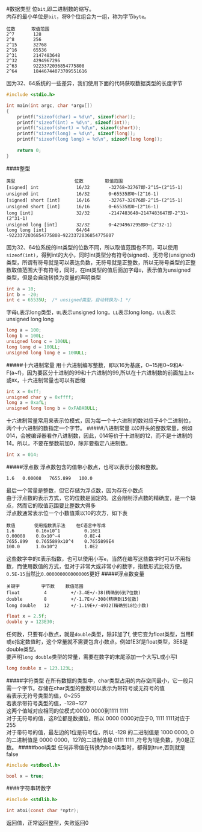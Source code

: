 #数据类型
位`bit`,即二进制数的缩写。        
内存的最小单位是`bit`，将8个位组合为一组，称为字节`byte`。 
```text
位数      取值范围
2^7       128
2^8       256
2^15      32768
2^16      65536
2^31      2147483648
2^32      4294967296
2^63      9223372036854775808
2^64      18446744073709551616
```
因为32、64系统的一些差异，我们使用下面的代码获取数据类型的长度字节
```c
#include <stdio.h>

int main(int argc, char *argv[])
{
    printf("sizeof(char) = %d\n", sizeof(char));
    printf("sizeof(int) = %d\n", sizeof(int));
    printf("sizeof(short) = %d\n", sizeof(short));
    printf("sizeof(long) = %d\n", sizeof(long));
    printf("sizeof(long long) = %d\n", sizeof(long long));
    
    return 0;
}
```
####整型
```text
类型                      位数        取值范围
[signed] int              16/32       -32768~32767即-2^15~(2^15-1)
unsigned int              16/32       0~65535即0~(2^16-1)
[signed] short [int]      16/16       -32767~32676即-2^15~(2^15-1)
unsigned short [int]      16/16       0~65535即0~(2^16-1)
long [int]                32/32       -2147483648~2147483647即-2^31~(2^31-1)
unsigned long [int]       32/32       0~4294967295即0~(2^32-1)
long long [int]           64/64       -9223372036854775808~9223372036854775807
```
因为32、64位系统的int类型的位数不同，所以取值范围也不同，可以使用`sizeof(int)`，得到int的大小，同时int类型分有符号(signed)、无符号(unsigned)类型，所谓有符号就是可以表达负数，无符号就是正整数，所以无符号类型的正整数取值范围大于有符号，同时，在int类型的值后面加字母`U`，表示值为unsigned类型，但是会自动转换为变量的声明类型       
```c
int a = 10;
int b = -20;
int c = 65535U;  /* unsigned类型，自动转换为-1 */
```
字母`L`表示long类型，`UL`表示unsigned long，`LL`表示long long，`ULL`表示unsigned long long
```c
long a = 100;
long b = 100L;
unsigned long c = 100UL;
long long d = 100LL;
unsigned long long e = 100ULL;
```
#####十六进制常量
用十六进制编写整数，即以16为基底，0~15用0~9和A-F(a~f)，因为要区分十进制的99和十六进制的99,所以在十六进制数的前面加上`0x`或`0X`，十六进制常量也可以有后缀
```c
int x = 0xff;
unsigned char y = 0xffff;
long a = 0xafL;
unsigned long long b = 0xFABABULL;
```
十六进制常量常用来表示位模式，因为每一个十六进制的数对应于4个二进制位，两个十六进制的数指定一个字节。
#####八进制常量
以0开头的整数常量，例如014，会被编译器看作八进制数，因此，014等价于十进制的12，而不是十进制的14。所以，不要在整数前加0，除非要指定八进制数。
```c
int x = 014;
```
#####浮点数
浮点数包含的值带小数点，也可以表示分数和整数。
```text
1.6   0.00008   7655.899   100.0
```
最后一个常量是整数，但它存储为浮点数，因为存在小数点         
由于浮点数的表示方式，它的位数是固定的。这会限制浮点数的精确度，是一个缺点，然而它的取值范围要比整数大得多          
浮点数通常表示位一个小数值乘以10的次方，如下表
```text
数值       使用指数表示法    在C语言中写成
1.6        0.16x10^1         0.16E1
0.00008    0.8x10^-4         0.8E-4
7655.899   0.7655899x10^4    0.7655899E4
100.0      1.0x10^2          1.0E2
```
这些数字中的`E`表示指数，也可以使用小写`e`，当然在编写这些数字时可以不用指数，而使用数值的方式，但对于非常大或非常小的数字，指数形式比较方便。         
`0.5E-15`当然比`0.0000000000000005`更好
#####浮点数变量
```text
关键字        字节数    数值范围
float         4         +/-3.4E+/-38(精确到6到7位数)
double        8         +/-1.7E+/-308(精确到15位数)
long double   12        +/-1.19E+/-4932(精确到18位小数)
```
```c
float x = 2.5f;
double y = 123E30;
```
任何数，只要有小数点，就是`double`类型，除非加了f,           使它变为float类型，当用E或e指定数值时，这个常量就不需要包含小数点。例如1E3f是float类型，3E8是double类型。         
要声明`long double`类型的常量，需要在数字的末尾添加一个大写L或小写l
```c
long double x = 123.123L;
```
#####字符类型
在所有数据的类型中，char类型占用的内存空间最小，它一般只需一个字节。存储在char类型的整数可以表示为带符号或无符号的值      
若表示无符号类型的值，0~255         
若表示带符号类型的值，-128~127         
这两个值域对应相同的位模式:0000 0000到1111 1111      
对于无符号的值，这8位都是数据位，所以 0000 0000对应于0, 1111 1111对应于255      
对于带符号的值，最左边的1位是符号位，所以 -128 的二进制值是 1000 0000, 0的二进制值是 0000 0000，127的二进制值是 0111 1111 ,符号为1是负数，为0是正数。
#####bool类型
任何非零值在转换为bool类型时，都得到true,否则就是false
```c
#include <stdbool.h>

bool x = true;
```
####字符串转数字
```c
#include <stdlib.h>

int atoi(const char *nptr);
```
返回值，正常返回整型，失败返回0      


